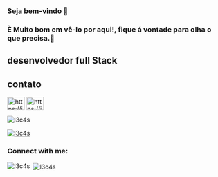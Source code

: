 ### Seja bem-vindo 👋

### È Muito bom em vê-lo por aqui!, fique á vontade para olha o que precisa.🙂
## desenvolvedor full Stack

## contato
<p align="left">

<a href="https://linkedin.com/in/https://img.shields.io/badge/linkedin-0077b5?style=for-the-badge&logo=linkedin&logocolor=white)](https://www.linkedin.com/in/lucas-santana-8570011b9/" target="blank"><img align="center" src="https://raw.githubusercontent.com/rahuldkjain/github-profile-readme-generator/master/src/images/icons/Social/linked-in-alt.svg" alt="https://img.shields.io/badge/linkedin-0077b5?style=for-the-badge&logo=linkedin&logocolor=white)](https://www.linkedin.com/in/lucas-santana-8570011b9/" height="30" width="40" /></a>
<a href="https://instagram.com/https://img.shields.io/badge/instagram-e4405f?style=for-the-badge&logo=instagram&logocolor=white)](https://www.instagram.com/lukaznoc/" target="blank"><img align="center" src="https://raw.githubusercontent.com/rahuldkjain/github-profile-readme-generator/master/src/images/icons/Social/instagram.svg" alt="https://img.shields.io/badge/instagram-e4405f?style=for-the-badge&logo=instagram&logocolor=white)](https://www.instagram.com/lukaznoc/" height="30" width="40" /></a>
</p>

<p align="left"> <img src="https://komarev.com/ghpvc/?username=l3c4s&label=Profile%20views&color=0e75b6&style=flat" alt="l3c4s" /> </p>

<p align="left"> <a href="https://github.com/ryo-ma/github-profile-trophy"><img src="https://github-profile-trophy.vercel.app/?username=l3c4s" alt="l3c4s" /></a> </p>

<h3 align="left">Connect with me:</h3>


<p><img align="left" src="https://github-readme-stats.vercel.app/api/top-langs?username=l3c4s&show_icons=true&locale=en&layout=compact" alt="l3c4s" /></p>

<p>&nbsp;<img align="center" src="https://github-readme-stats.vercel.app/api?username=l3c4s&show_icons=true&locale=en" alt="l3c4s" /></p>





